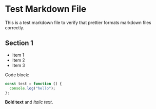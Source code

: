 # Test Markdown File

This is a test markdown file to verify that prettier formats markdown files correctly.

## Section 1

- Item 1
- Item 2
- Item 3

Code block:

```javascript
const test = function () {
  console.log("hello");
};
```

**Bold text** and _italic text_.

